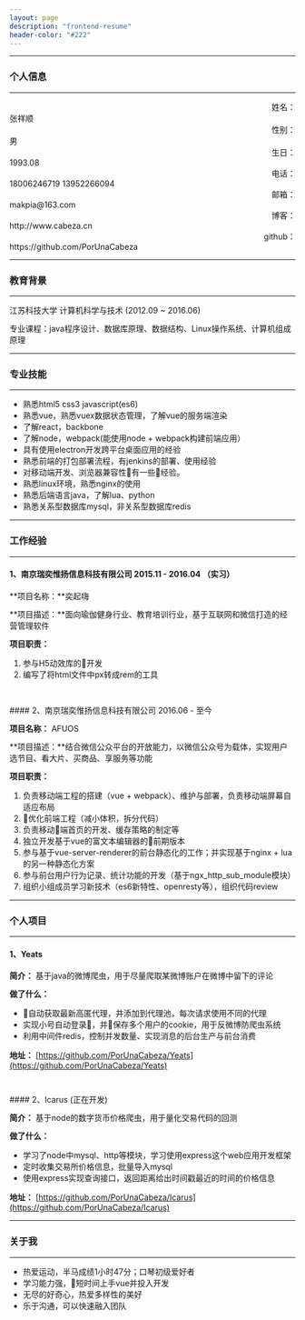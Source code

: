 ```yaml
---
layout: page
description: "frontend-resume"
header-color: "#222"
---
```


---
### 个人信息
---
<style type="text/css">
.resume-label {
    text-align: right;
}
p {
    margin: 12px 0;
}
</style>
<div class="row">
    <div class="col-xs-2 resume-label">姓名：</div>
    <div class="col-xs-10">张祥顺</div>
    <div class="col-xs-2 resume-label">性别：</div>
    <div class="col-xs-10">男</div>
    <div class="col-xs-2 resume-label">生日：</div>
    <div class="col-xs-10">1993.08</div>
    <div class="col-xs-2 resume-label">电话：</div>
    <div class="col-xs-10">18006246719 13952266094</div>
    <div class="col-xs-2 resume-label">邮箱：</div>
    <div class="col-xs-10">
        makpia@163.com
    </div>
    <div class="col-xs-2 resume-label">博客：</div>
    <div class="col-xs-10">
         http://www.cabeza.cn
    </div>
    <div class="col-xs-2 resume-label">github：</div>
    <div class="col-xs-10">
         https://github.com/PorUnaCabeza
    </div>
</div>



---
### 教育背景
---
江苏科技大学 计算机科学与技术 (2012.09 ~ 2016.06)

专业课程：java程序设计、数据库原理、数据结构、Linux操作系统、计算机组成原理

---
### 专业技能
---
- 熟悉html5 css3 javascript(es6)
- 熟悉vue，熟悉vuex数据状态管理，了解vue的服务端渲染
- 了解react，backbone
- 了解node，webpack(能使用node + webpack构建前端应用）
- 具有使用electron开发跨平台桌面应用的经验
- 熟悉前端的打包部署流程，有jenkins的部署、使用经验
- 对移动端开发、浏览器兼容性有一些经验。
- 熟悉linux环境，熟悉nginx的使用
- 熟悉后端语言java，了解lua、python
- 熟悉关系型数据库mysql，非关系型数据库redis

---
### 工作经验
---
#### 1、南京瑞奕惟扬信息科技有限公司 2015.11 - 2016.04 （实习）

**项目名称：**奕起嗨

**项目描述：**面向瑜伽健身行业、教育培训行业，基于互联网和微信打造的经营管理软件

**项目职责：**
    
1. 参与H5动效库的开发
2. 编写了将html文件中px转成rem的工具

<p>&nbsp;</p>
#### 2、南京瑞奕惟扬信息科技有限公司 2016.06 - 至今

**项目名称：** AFUOS

**项目描述：**结合微信公众平台的开放能力，以微信公众号为载体，实现用户选节目、看大片、买商品、享服务等功能

**项目职责：**
1. 负责移动端工程的搭建（vue + webpack）、维护与部署，负责移动端屏幕自适应布局
2. 优化前端工程（减小体积，拆分代码）
3. 负责移动端首页的开发、缓存策略的制定等
4. 独立开发基于vue的富文本编辑器的前期版本
5. 参与基于vue-server-renderer的前台静态化的工作；并实现基于nginx + lua的另一种静态化方案
6. 参与前台用户行为记录、统计功能的开发（基于ngx_http_sub_module模块）
7. 组织小组成员学习新技术（es6新特性、openresty等），组织代码review

---
### 个人项目
---
#### 1、Yeats

**简介：**  基于java的微博爬虫，用于尽量爬取某微博账户在微博中留下的评论

**做了什么：**
- 自动获取最新高匿代理，并添加到代理池，每次请求使用不同的代理
- 实现小号自动登录，并保存多个用户的cookie，用于反微博防爬虫系统
- 利用中间件redis，控制并发数量、实现消息的后台生产与前台消费

**地址：**
    [https://github.com/PorUnaCabeza/Yeats](https://github.com/PorUnaCabeza/Yeats)
<p>&nbsp;</p>
#### 2、Icarus (正在开发)

**简介：** 基于node的数字货币价格爬虫，用于量化交易代码的回测

**做了什么：**
- 学习了node中mysql、http等模块，学习使用express这个web应用开发框架
- 定时收集交易所价格信息，批量导入mysql
- 使用express实现查询接口，返回距离给出时间戳最近的时间的价格信息

**地址：**
[https://github.com/PorUnaCabeza/Icarus](https://github.com/PorUnaCabeza/Icarus)

---
### 关于我
---
- 热爱运动，半马成绩1小时47分；口琴初级爱好者
- 学习能力强，短时间上手vue并投入开发
- 无尽的好奇心，热爱多样性的美好
- 乐于沟通，可以快速融入团队






